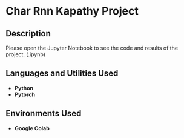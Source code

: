 <h1>Char Rnn Kapathy Project</h1>


<h2>Description</h2>
Please open the Jupyter Notebook to see the code and results of the project. (.ipynb)
<br />


<h2>Languages and Utilities Used</h2>

- <b>Python</b> 
- <b>Pytorch</b>

<h2>Environments Used </h2>

- <b>Google Colab</b>
